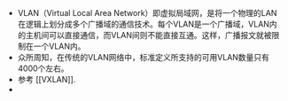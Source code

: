 - VLAN（Virtual Local Area Network）即虚拟局域网，是将一个物理的LAN在逻辑上划分成多个广播域的通信技术。每个VLAN是一个广播域，VLAN内的主机间可以直接通信，而VLAN间则不能直接互通。这样，广播报文就被限制在一个VLAN内。
- 众所周知，在传统的VLAN网络中，标准定义所支持的可用VLAN数量只有4000个左右。
- 参考 [[VXLAN]].
-